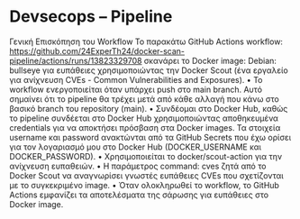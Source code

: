 # Devsecops – Pipeline 

Γενική Επισκόπηση του Workflow
Το παρακάτω GitHub Actions workflow: https://github.com/24ExperTh24/docker-scan-pipeline/actions/runs/13823329708 σκανάρει το Docker image: Debian: bullseye για ευπάθειες χρησιμοποιώντας την Docker Scout (ένα εργαλείο για ανίχνευση CVEs - Common Vulnerabilities and Exposures).
•	Το workflow ενεργοποιείται όταν υπάρχει push στο main branch. Αυτό σημαίνει ότι το pipeline θα τρέχει μετά από κάθε αλλαγή που κάνω στο βασικό branch του repository (main).
•	Συνδέομαι στο Docker Hub, καθώς το pipeline συνδέεται στο Docker Hub χρησιμοποιώντας αποθηκευμένα credentials για να αποκτήσει πρόσβαση στα Docker images. Τα στοιχεία username και password ανακτώνται από τα GitHub Secrets που έχω ορίσει για τον λογαριασμό μου στο Docker Hub (DOCKER_USERNAME και DOCKER_PASSWORD).
•	Χρησιμοποιείται το docker/scout-action για την ανίχνευση ευπαθειών.
•	Η παράμετρος command: cves ζητά από το Docker Scout να αναγνωρίσει γνωστές ευπάθειες CVEs που σχετίζονται με το συγκεκριμένο image. 
•	Όταν ολοκληρωθεί το workflow, το GitHub Actions εμφανίζει τα αποτελέσματα της σάρωσης για ευπάθειες στο Docker image.
